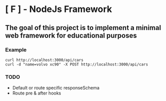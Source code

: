 # [ F ] - NodeJs Framework

## The goal of this project is to implement a minimal web framework for educational purposes

### Example

```$
curl http://localhost:3000/api/cars
curl -d "name=volvo xc90" -X POST http://localhost:3000/api/cars
```

### TODO

* Default or route specific responseSchema
* Route pre & after hooks
